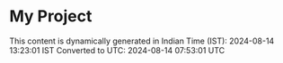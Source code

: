 # My Project

This content is dynamically generated in Indian Time (IST): 2024-08-14 13:23:01 IST
Converted to UTC: 2024-08-14 07:53:01 UTC
